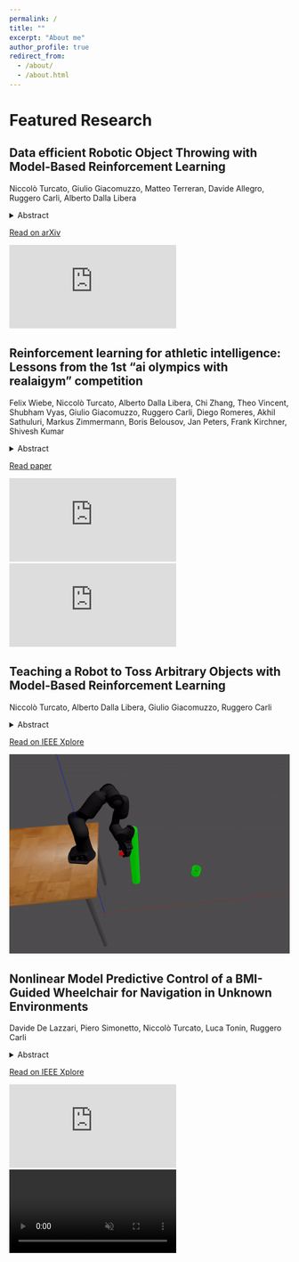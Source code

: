 ```yaml
---
permalink: /
title: ""
excerpt: "About me"
author_profile: true
redirect_from: 
  - /about/
  - /about.html
---
```





<h1>Featured Research</h1>

<div class="article">
    <div class="text">
        <h2>Data efficient Robotic Object Throwing with Model-Based Reinforcement Learning</h2>
        <p>Niccolò Turcato, Giulio Giacomuzzo, Matteo Terreran, Davide Allegro, Ruggero Carli, Alberto Dalla Libera</p>
        <details>
          <summary>Abstract</summary>
          <p>Pick-and-place (PnP) operations, featuring object grasping and trajectory planning, are fundamental in industrial robotics applications. Despite many advancements in the field, PnP is limited by workspace constraints, reducing flexibility. Pick-and-throw (PnT) is a promising alternative where the robot throws objects to target locations, leveraging extrinsic resources like gravity to improve efficiency and expand the workspace. However, PnT execution is complex, requiring precise coordination of high-speed movements and object dynamics. Solutions to the PnT problem are categorized into analytical and learning-based approaches. Analytical methods focus on system modeling and trajectory generation but are time-consuming and offer limited generalization. Learning-based solutions, in particular Model-Free Reinforcement Learning (MFRL), offer automation and adaptability but require extensive interaction time. This paper introduces a Model-Based Reinforcement Learning (MBRL) framework, MC-PILOT, which combines data-driven modeling with policy optimization for efficient and accurate PnT tasks. MC-PILOT accounts for model uncertainties and release errors, demonstrating superior performance in simulations and real-world tests with a Franka Emika Panda manipulator. The proposed approach generalizes rapidly to new targets, offering advantages over analytical and Model-Free methods.</p>
        </details>
        <p><a href="https://arxiv.org/pdf/2502.05595" target="_blank">Read on arXiv</a></p>
    </div>
    <div class="media">
      <iframe src="https://www.youtube.com/embed/0e8IWstunsc?si=CpZNN23oTZkc7GUL" frameborder="0" allowfullscreen></iframe>
    </div>
</div>


<div class="article">
    <div class="text">
        <h2>Reinforcement learning for athletic intelligence: Lessons from the 1st “ai olympics with realaigym” competition</h2>
        <p>Felix Wiebe, Niccolò Turcato, Alberto Dalla Libera, Chi Zhang, Theo Vincent, Shubham Vyas, Giulio Giacomuzzo, Ruggero Carli, Diego Romeres, Akhil Sathuluri, Markus Zimmermann, Boris Belousov, Jan Peters, Frank Kirchner, Shivesh Kumar</p>
        <details>
          <summary>Abstract</summary>
          <p>As artificial intelligence gains new capabilities, it becomes important to evaluate it on real-world tasks. In particular, the fields of robotics and reinforcement learning (RL) are lacking in standardized benchmarking tasks on real hardware. To facilitate reproducibility and stimulate algorithmic advancements, we held an AI Olympics competition at IJCAI 2023 conference based on the double pendulum system in the RealAIGym project where the participants were asked to develop a controller for the swing up and stabilization task. This paper presents the methods and results from the top participating teams and provides insights into the realworld performance of RL algorithms with respect to a baseline time-varying LQR controller.</p>
        </details>
        <p><a href="https://www.researchgate.net/profile/Niccolo_Turcato/publication/382788511_Reinforcement_Learning_for_Athletic_Intelligence_Lessons_from_the_1st_AI_Olympics_with_RealAIGym_Competition/links/66d0231db1606e24c2a6592a/Reinforcement-Learning-for-Athletic-Intelligence-Lessons-from-the-1st-AI-Olympics-with-RealAIGym-Competition.pdf" target="_blank">Read paper</a></p>
    </div>
    <div class="media">
        <iframe src="https://www.youtube.com/embed/eYDH1v1FqF8?si=lkUBxVSZi0Vo-qdV?autoplay=0" frameborder="0" allowfullscreen></iframe>
        <iframe src="https://www.youtube.com/embed/-1qCz1fJmT4?autoplay=0" frameborder="0" allowfullscreen></iframe>
    </div>
</div>

<div class="article">
    <div class="text">
        <h2>Teaching a Robot to Toss Arbitrary Objects with Model-Based Reinforcement Learning</h2>
        <p>Niccolò Turcato, Alberto Dalla Libera, Giulio Giacomuzzo, Ruggero Carli</p>
        <details>
          <summary>Abstract</summary>
          <p>In this paper, we investigate the use of ModelBased Reinforcement Learning (MBRL) for pick-and-throw tasks, which is a variation of the pick-and-place task. In pick-and-throw applications, objects are thrown instead of placed to increase time efficiency and enlarge the workspace reachable by the robot. The effectiveness of analytical methods for this task is limited by the complex system dynamics and the disturbances due to communication and control. Recently, the application of data-driven solutions, in particular Model-Free Reinforcement Learning (MFRL), has attracted attention. In this paper, we explore the use of a MBRL algorithm to solve the pick-and-throw task. Experiments carried out in simulation show the potentialities of our approach, in terms of accuracy and data efficiency, both with respect to analytical methods and a MFRL approach.</p>
        </details>
        <p><a href="https://ieeexplore.ieee.org/stamp/stamp.jsp?arnumber=10284290" target="_blank">Read on IEEE Xplore</a></p>
    </div>
    <div class="media">
      <img src='/images/toss.gif'>
    </div>
</div>


<div class="article">
    <div class="text">
        <h2>Nonlinear Model Predictive Control of a BMI-Guided Wheelchair for Navigation in Unknown Environments</h2>
        <p>Davide De Lazzari, Piero Simonetto, Niccolò Turcato, Luca Tonin, Ruggero Carli</p>
        <details>
          <summary>Abstract</summary>
          <p>The ability to discern human intentions from brain signals has opened the possibility of leveraging Brain-Machine Interfaces (BMIs) for the control of robotic devices, especially benefiting individuals with severe motor disabilities. In this work, we present a novel approach for navigating a semiautonomous wheelchair towards targets generated by a BMI, all while ensuring collision avoidance. Our approach employs Nonlinear Model Predictive Control (NMPC) for real-time trajectory generation in unknown and dynamic environments. The empirical results obtained from real-world experiments clearly demonstrate the advancements of our solution over current state-of-the-art techniques. Our implementation is proven to outperform well-established methods in terms of both smoothness and alignment with the user's intended behavior.</p>
        </details>
        <p><a href="https://ieeexplore.ieee.org/abstract/document/10591234/" target="_blank">Read on IEEE Xplore</a></p>
    </div>
    <div class="media">
      <iframe src="https://www.youtube.com/embed/rCUJUujnWH0?si=w7hJ1oklsqaDHF4M" frameborder="0" allowfullscreen></iframe>
      <video id="teaser" autoplay muted loop playsinline style="width: auto; height: auto;">
        <source src="/videos/wheelchair_test_15s_single_obj.mp4"
                type="video/mp4">
      </video>
    </div>
</div>

